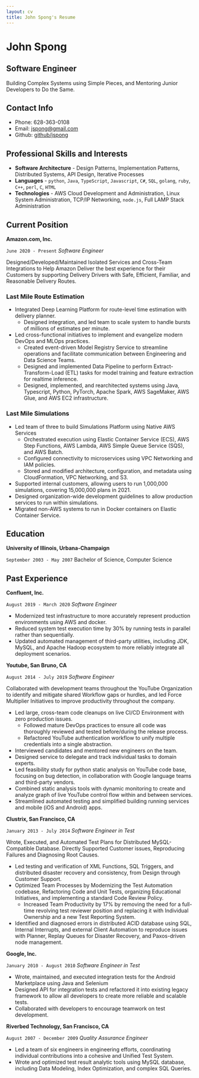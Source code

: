 ```yaml
---
layout: cv
title: John Spong's Resume
---
```


<!---
Using the wonderful layout from https://github.com/elipapa/markdown-cv/
-->

# John Spong

## Software Engineer

Building Complex Systems using Simple Pieces, and Mentoring Junior Developers to Do the Same.

## Contact Info

* Phone:       628-363-0108
* Email:       jspong@gmail.com
* Github:      [github/jspong](https://github.com/jspong)


## Professional Skills and Interests

* **Software Architecture** - Design Patterns, Implementation Patterns, Distributed Systems, API Design, Iterative Processes
* **Languages** - `python`, `Java`, `TypeScript`, `Javascript`, `C#`, `SQL`, `golang`, `ruby`, `C++`, `perl`, `C`, `HTML`
* **Technologies** - AWS Cloud Development and Administration, Linux System Administration, TCP/IP Networking, `node.js`, Full LAMP Stack Administration

## Current Position
__Amazon.com, Inc.__

`June 2020 - Present`
*Software Engineer*

Designed/Developed/Maintained Isolated Services and Cross-Team Integrations to Help Amazon Deliver
the best experience for their Customers by supporting Delivery Drivers with Safe, Efficient, Familiar,
and Reasonable Delivery Routes.

### Last Mile Route Estimation

* Integrated Deep Learning Platform for route-level time estimation with delivery planner.
  * Designed integration, and led team to scale system to handle bursts of millions of estimates per minute.
* Led cross-functional initiatives to implement and evangelize modern DevOps and MLOps practices.
  * Created event-driven Model Registry Service to streamline operations and facilitate communication between Engineering and Data Science Teams.
  * Designed and implemented Data Pipeline to perform Extract-Transform-Load (ETL) tasks for model training and feature extraction for realtime inference.
  * Designed, implemented, and rearchitected systems using Java, Typescript, Python, PyTorch, Apache Spark, AWS SageMaker, AWS Glue, and AWS EC2 infrastructure.

### Last Mile Simulations

* Led team of three to build Simulations Platform using Native AWS Services
  * Orchestrated execution using Elastic Container Service (ECS), AWS Step Functions, AWS Lambda, AWS Simple Queue Service (SQS), and AWS Batch.
  * Configured connectivity to microservices using VPC Networking and IAM policies.
  * Stored and modified architecture, configuration, and metadata using CloudFormation, VPC Networking, and S3.
* Supported internal customers, allowing users to run 1,000,000 simulations, covering 15,000,000 plans in 2021.
* Designed organization-wide development guidelines to allow production services to run within simulations.
* Migrated non-AWS systems to run in Docker containers on Elastic Container Service.

## Education

__University of Illinois, Urbana-Champaign__

`September 2003 - May 2007`
Bachelor of Science, Computer Science

## Past Experience

__Confluent, Inc.__

`August 2019 - March 2020`
*Software Engineer*

* Modernized test infrastructure to more accurately represent production
    environments using AWS and docker.
* Reduced system test execution time by 30% by running tests in parallel rather
    than sequentially.
* Updated automated management of third-party utilities, including JDK, MySQL,
    and Apache Hadoop ecosystem to more reliably integrate all deployment
    scenarios.

__Youtube, San Bruno, CA__

`August 2014 - July 2019`
*Software Engineer*

Collaborated with development teams throughout the YouTube Organization to identify
and mitigate shared Workflow gaps or hurdles, and led Force Multiplier Initiatives
to improve productivity throughout the company.

* Led large, cross-team code cleanups on live CI/CD Environment with zero production issues.
    * Followed mature DevOps practices to ensure all code was thoroughly reviewed and tested before/during
      the release process.
    * Refactored YouTube authentication workflow to unify multiple credentials
      into a single abstraction.
* Interviewed candidates and mentored new engineers on the team.
* Designed service to delegate and track individual tasks to domain experts.
* Led feasibility study for python static analysis on YouTube code base, focusing
  on bug detection, in collaboration with Google language teams and
  third-party vendors.
* Combined static analysis tools with dynamic monitoring to create and
  analyze graph of live YouTube control flow within and between services.
* Streamlined automated testing and simplified building running services
  and mobile (iOS and Android) apps.

__Clustrix, San Francisco, CA__

`January 2013 - July 2014`
*Software Engineer in Test*

Wrote, Executed, and Automated Test Plans for Distributed MySQL-Compatible Database. 
Directly Supported Customer issues, Reproducing Failures and Diagnosing Root Causes. 

* Led testing and verification of XML Functions, SQL Triggers, and
  distributed disaster recovery and consistency, from Design through Customer Support.
* Optimized Team Processes by Modernizing the Test Automation codebase,
  Refactoring Code and Unit Tests, organizing Educational Initiatives,
  and implementing a standard Code Review Policy.
    * Increased Team Productivity by 17% by removing the need for a full-time
      revolving test reviewer position and replacing it with Individual Ownership
      and a new Test Reporting System.
* Identified and diagnosed errors in distributed ACID database using SQL,
  Internal Interrupts, and external Client Automation to reproduce issues with Planner,
  Replay Queues for Disaster Recovery, and Paxos-driven node management.

__Google, Inc.__

`January 2010 - August 2010`
*Software Engineer in Test*

* Wrote, maintained, and executed integration tests for the Android
  Marketplace using Java and Selenium
* Designed API for integration tests and refactored it into existing
  legacy framework to allow all developers to create more reliable and
  scalable tests.
* Collaborated with developers to encourage teamwork on test development.

__Riverbed Technology, San Francisco, CA__

`August 2007 - December 2009`
*Quality Assurance Engineer*

* Led a team of six engineers in engineering efforts, coordinating
  individual contributions into a cohesive and Unified Test System.
* Wrote and optimized test result analytic tools using MySQL database, including
    Data Modeling, Index Optimization, and complex SQL Queries.



